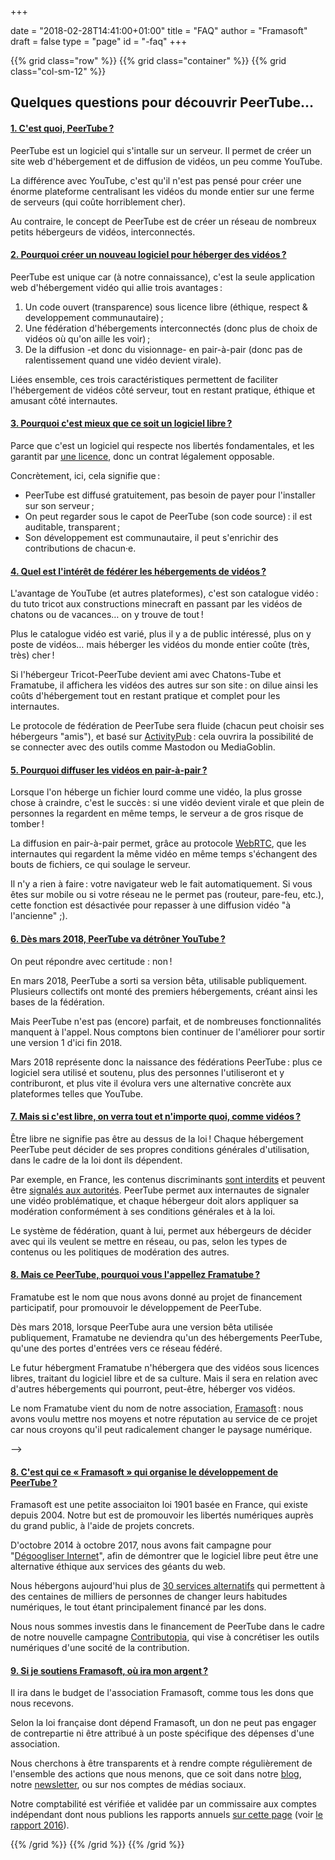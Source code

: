 +++

date = "2018-02-28T14:41:00+01:00"
title = "FAQ"
author = "Framasoft"
draft = false
type = "page"
id = "-faq"
+++

{{% grid class="row" %}}
{{% grid class="container" %}}
{{% grid class="col-sm-12" %}}
<h2 class="text-center">Quelques questions pour découvrir PeerTube…</h2>

<!--début accordéon-->
<div id="accordion" class="panel-group">
<!-- question 01-->
<div class="panel panel-default">
  <div class="panel-heading">
    <h4 class="panel-title">
      <a data-toggle="collapse" data-parent="#accordion" href="#collapse01">1. C'est quoi, PeerTube ?</a>
    </h4>
  </div>
  <div id="collapse01" class="panel-collapse collapse in">
    <div class="panel-body">
      <p>PeerTube est un logiciel qui s'intalle sur un serveur. Il permet de créer un site web d'hébergement et de diffusion de vidéos, un peu comme YouTube.</p>
      <p>La différence avec YouTube, c'est qu'il n'est pas pensé pour créer une énorme plateforme centralisant les vidéos du monde entier sur une ferme de serveurs (qui coûte horriblement cher).</p>
      <p>Au contraire, le concept de PeerTube est de créer un réseau de nombreux petits hébergeurs de vidéos, interconnectés.</p>
    </div>
  </div>
</div>
<!-- question 02-->
<div class="panel panel-default">
  <div class="panel-heading">
    <h4 class="panel-title">
      <a data-toggle="collapse" data-parent="#accordion" href="#collapse02">2. Pourquoi créer un nouveau logiciel pour héberger des vidéos ?</a>
    </h4>
  </div>
  <div id="collapse02" class="panel-collapse collapse">
    <div class="panel-body">
      <p>PeerTube est unique car (à notre connaissance), c'est la seule application web d'hébergement vidéo qui allie trois avantages :</p>
      <ol>
        <li>Un code ouvert (transparence) sous licence libre (éthique, respect & developpement communautaire) ;</li>
        <li>Une fédération d'hébergements interconnectés (donc plus de choix de vidéos où qu'on aille les voir) ;</li>
        <li>De la diffusion -et donc du visionnage- en pair-à-pair (donc pas de ralentissement quand une vidéo devient virale).</li>
      </ol>
      <p>Liées ensemble, ces trois caractéristiques permettent de faciliter l'hébergement de vidéos côté serveur, tout en restant pratique, éthique et amusant côté internautes.</p>
    </div>
  </div>
</div>
<!-- question 03-->
<div class="panel panel-default">
  <div class="panel-heading">
    <h4 class="panel-title">
      <a data-toggle="collapse" data-parent="#accordion" href="#collapse03">3. Pourquoi c'est mieux que ce soit un logiciel libre ?</a>
    </h4>
  </div>
  <div id="collapse03" class="panel-collapse collapse">
    <div class="panel-body">
      <p>Parce que c'est un logiciel qui respecte nos libertés fondamentales, et les garantit par <a href="https://github.com/Chocobozzz/PeerTube/blob/develop/LICENSE">une licence</a>, donc un contrat légalement opposable.</p>
      <p>Concrètement, ici, cela signifie que :</p>
      <ul>
        <li>PeerTube est diffusé gratuitement, pas besoin de payer pour l'installer sur son serveur ;</li>
        <li>On peut regarder sous le capot de PeerTube (son code source) : il est auditable, transparent ;</li>
        <li>Son développement est communautaire, il peut s'enrichir des contributions de chacun·e.</li>
      </ul>
    </div>
  </div>
</div>
<!-- question 04-->
<div class="panel panel-default">
  <div class="panel-heading">
    <h4 class="panel-title">
      <a data-toggle="collapse" data-parent="#accordion" href="#collapse04">4. Quel est l'intérêt de fédérer les hébergements de vidéos ?</a>
    </h4>
  </div>
  <div id="collapse04" class="panel-collapse collapse">
    <div class="panel-body">
      <p>L'avantage de YouTube (et autres plateformes), c'est son catalogue vidéo : du tuto tricot aux constructions minecraft en passant par les vidéos de chatons ou de vacances… on y trouve de tout !</p>
      <p>Plus le catalogue vidéo est varié, plus il y a de public intéressé, plus on y poste de vidéos… mais héberger les vidéos du monde entier coûte (très, très) cher !</p>
      <p>Si l'hébergeur Tricot-PeerTube devient ami avec Chatons-Tube et Framatube, il affichera les vidéos des autres sur son site : on dilue ainsi les coûts d'hébergement tout en restant pratique et complet pour les internautes.</p>
      <p>Le protocole de fédération de PeerTube sera fluide (chacun peut choisir ses hébergeurs "amis"), et basé sur <a href="https://activitypub.rocks/">ActivityPub</a> : cela ouvrira la possibilité de se connecter avec des outils comme Mastodon ou MediaGoblin.</p>
    </div>
  </div>
</div>
<!-- question 05-->
<div class="panel panel-default">
  <div class="panel-heading">
    <h4 class="panel-title">
      <a data-toggle="collapse" data-parent="#accordion" href="#collapse05">5. Pourquoi diffuser les vidéos en pair-à-pair ?</a>
    </h4>
  </div>
  <div id="collapse05" class="panel-collapse collapse">
    <div class="panel-body">
      <p>Lorsque l'on héberge un fichier lourd comme une vidéo, la plus grosse chose à craindre, c'est le succès : si une vidéo devient virale et que plein de personnes la regardent en même temps, le serveur a de gros risque de tomber !</p>
      <p>La diffusion en pair-à-pair permet, grâce au protocole <a href="https://fr.wikipedia.org/wiki/WebRTC">WebRTC</a>, que les internautes qui regardent la même vidéo en même temps s'échangent des bouts de fichiers, ce qui soulage le serveur.</p>
      <p>Il n'y a rien à faire : votre navigateur web le fait automatiquement. Si vous êtes sur mobile ou si votre réseau ne le permet pas (routeur, pare-feu, etc.), cette fonction est désactivée pour repasser à une diffusion vidéo "à l'ancienne" ;).</p>
    </div>
  </div>
</div>
<!-- question 06-->
<div class="panel panel-default">
  <div class="panel-heading">
    <h4 class="panel-title">
      <a data-toggle="collapse" data-parent="#accordion" href="#collapse06">6. Dès mars 2018, PeerTube va détrôner YouTube ?</a>
    </h4>
  </div>
  <div id="collapse06" class="panel-collapse collapse">
    <div class="panel-body">
      <p>On peut répondre avec certitude : non !</p>
      <p>En mars 2018, PeerTube a sorti sa version bêta, utilisable publiquement. Plusieurs collectifs ont monté des premiers hébergements, créant ainsi les bases de la fédération.</p>
      <p>Mais PeerTube n'est pas (encore) parfait, et de nombreuses fonctionnalités manquent à l'appel. Nous comptons bien continuer de l'améliorer pour sortir une version 1 d'ici fin 2018.</p>
      <p>Mars 2018 représente donc la naissance des fédérations PeerTube : plus ce logiciel sera utilisé et soutenu, plus des personnes l'utiliseront et y contriburont, et plus vite il évolura vers une alternative concrète aux plateformes telles que YouTube.</p>
    </div>
  </div>
</div>
<!-- question 07-->
<div class="panel panel-default">
  <div class="panel-heading">
    <h4 class="panel-title">
      <a data-toggle="collapse" data-parent="#accordion" href="#collapse07">7. Mais si c'est libre, on verra tout et n'importe quoi, comme vidéos ?</a>
    </h4>
  </div>
  <div id="collapse07" class="panel-collapse collapse">
    <div class="panel-body">
      <p>Être libre ne signifie pas être au dessus de la loi ! Chaque hébergement PeerTube peut décider de ses propres conditions générales d'utilisation, dans le cadre de la loi dont ils dépendent.</p>
      <p>Par exemple, en France, les contenus discriminants <a href="https://fr.wikipedia.org/wiki/Lois_contre_le_racisme_et_les_discours_de_haine">sont interdits</a> et peuvent être <a href="http://stop-discrimination.gouv.fr/agir/ne-pas-laisser-faire-les-recours">signalés aux autorités</a>. PeerTube permet aux internautes de signaler une vidéo problématique, et chaque hébergeur doit alors appliquer sa modération conformément à ses conditions générales et à la loi.</p>
      <p>Le système de fédération, quant à lui, permet aux hébergeurs de décider avec qui ils veulent se mettre en réseau, ou pas, selon les types de contenus ou les politiques de modération des autres.</p>
    </div>
  </div>
</div>
<!--
<!-- question 08 à effacer !!!-->
<div class="panel panel-default">
  <div class="panel-heading">
    <h4 class="panel-title">
      <a data-toggle="collapse" data-parent="#accordion" href="#collapse08">8. Mais ce PeerTube, pourquoi vous l'appellez Framatube ?</a>
    </h4>
  </div>
  <div id="collapse08" class="panel-collapse collapse">
    <div class="panel-body">
      <p>Framatube est le nom que nous avons donné au projet de financement participatif, pour promouvoir le développement de PeerTube.</p>
      <p>Dès mars 2018, lorsque PeerTube aura une version bêta utilisée publiquement, Framatube ne deviendra qu'un des hébergements PeerTube, qu'une des portes d'entrées vers ce réseau fédéré.</p>
      <p>Le futur hébergment Framatube n'hébergera que des vidéos sous licences libres, traitant du logiciel libre et de sa culture. Mais il sera en relation avec d'autres hébergements qui pourront, peut-être, héberger vos vidéos.</p>
      <p>Le nom Framatube vient du nom de notre association, <a href="https://fr.wikipedia.org/wiki/Framasoft">Framasoft</a> : nous avons voulu mettre nos moyens et notre réputation au service de ce projet car nous croyons qu'il peut radicalement changer le paysage numérique.</p>
    </div>
  </div>
</div>
-->
<!-- question 09-->
<div class="panel panel-default">
  <div class="panel-heading">
    <h4 class="panel-title">
      <a data-toggle="collapse" data-parent="#accordion" href="#collapse09">8. C'est qui ce « Framasoft » qui organise le développement de PeerTube ?</a>
    </h4>
  </div>
  <div id="collapse09" class="panel-collapse collapse">
    <div class="panel-body">
      <p>Framasoft est une petite associaiton loi 1901 basée en France, qui existe depuis 2004. Notre but est de promouvoir les libertés numériques auprès du grand public, à l'aide de projets concrets.</p>
      <p>D'octobre 2014 à octobre 2017, nous avons fait campagne pour "<a href="https://degooglisons-internet.org">Dégoogliser Internet</a>", afin de démontrer que le logiciel libre peut être une alternative éthique aux services des géants du web.</p>
      <p>Nous hébergons aujourd'hui plus de <a href="http://degooglisons-internet.org/liste/">30 services alternatifs</a> qui permettent à des centaines de milliers de personnes de changer leurs habitudes numériques, le tout étant principalement financé par les dons.</p>
      <p>Nous nous sommes investis dans le financement de PeerTube dans le cadre de notre nouvelle campagne <a href="https://contributopia.org">Contributopia</a>, qui vise à concrétiser les outils numériques d'une socité de la contribution.</p>
    </div>
  </div>
</div>
<!-- question 10-->
<div class="panel panel-default">
  <div class="panel-heading">
    <h4 class="panel-title">
      <a data-toggle="collapse" data-parent="#accordion" href="#collapse10">9. Si je soutiens Framasoft, où ira mon argent ?</a>
    </h4>
  </div>
  <div id="collapse10" class="panel-collapse collapse">
    <div class="panel-body">
      <p>Il ira dans le budget de l'association Framasoft, comme tous les dons que nous recevons.</p>
      <p>Selon la loi française dont dépend Framasoft, un don ne peut pas engager de contrepartie ni être attribué à un poste spécifique des dépenses d'une association.</p>
      <p>Nous cherchons à être transparents et à rendre compte régulièrement de l'ensemble des actions que nous menons, que ce soit dans notre <a href="https://framablog.org">blog</a>, notre <a href="https://contact.framasoft.org/newsletter/">newsletter</a>, ou sur nos comptes de médias sociaux.</p>
      <p>Notre comptabilité est vérifiée et validée par un commissaire aux comptes indépendant dont nous publions les rapports annuels <a href="https://soutenir.framasoft.org/association">sur cette page</a> (voir <a href="https://soutenir.framasoft.org/sites/default/files/rapport_financier_2016.pdf">le rapport 2016</a>).</p>
    </div>
  </div>
</div>
</div>
<!-- fin accordéon--><p>
{{% /grid %}}
{{% /grid %}}
{{% /grid %}}
